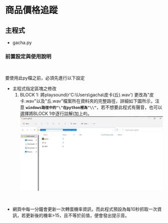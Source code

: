 # 商品價格追蹤

## 主程式

* gacha.py

### 前置設定與使用說明

<br>

要使用此py檔之前，必須先進行以下設定

* 主程式指定區塊之修改
    1. BLOCK 1: 將playsound(r'C:\\Users\\gacha\\皮卡(丘).wav') 更改為"皮卡.wav"以及"丘.wav"檔案所在資料夾的完整路徑，詳細如下圖所示，注意 **`windows路徑中的"\"在python裡為"\\"`**，若不想要此程式有聲音，也可以選擇將BLOCK 1中逐行註解(加上#)。 
    ![df](docs/path.png)

<br>

* 網頁中每一分鐘會更新一次轉蛋機率資訊，而此程式預設為每10秒抓取一次資訊，若更新後的機率>15，且不等於前值，便會發出提示音。
